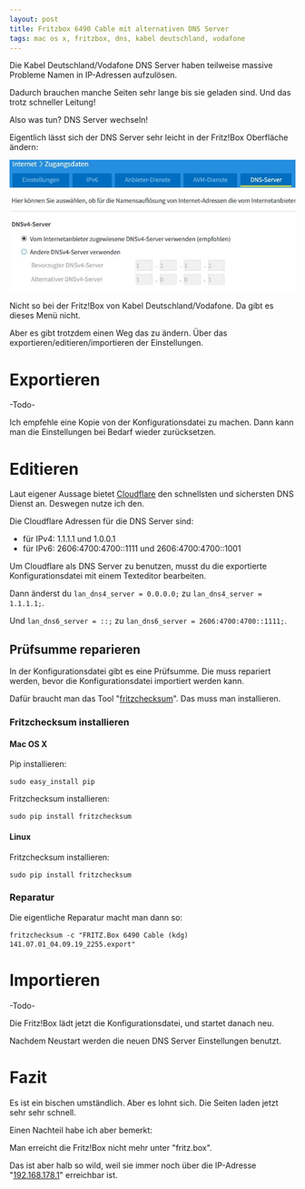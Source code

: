 ```yaml
---
layout: post
title: Fritzbox 6490 Cable mit alternativen DNS Server
tags: mac os x, fritzbox, dns, kabel deutschland, vodafone
---
```


Die Kabel Deutschland/Vodafone DNS Server haben teilweise massive Probleme Namen in IP-Adressen aufzulösen.

Dadurch brauchen manche Seiten sehr lange bis sie geladen sind. Und das trotz schneller Leitung!

Also was tun? DNS Server wechseln!

Eigentlich lässt sich der DNS Server sehr leicht in der Fritz!Box Oberfläche ändern:

![](https://github.com/ikem-krueger/ikem-krueger.github.io/blob/master/_posts/2019-09-05-fritzbox-6490-cable-mit-alternativen-dns-server/1.JPG)

Nicht so bei der Fritz!Box von Kabel Deutschland/Vodafone. Da gibt es dieses Menü nicht. 

Aber es gibt trotzdem einen Weg das zu ändern. Über das exportieren/editieren/importieren der Einstellungen.

# Exportieren

-Todo-

Ich empfehle eine Kopie von der Konfigurationsdatei zu machen. Dann kann man die Einstellungen bei Bedarf wieder zurücksetzen.

# Editieren

Laut eigener Aussage bietet [Cloudflare](https://1.1.1.1/dns/) den schnellsten und sichersten DNS Dienst an. Deswegen nutze ich den.

Die Cloudflare Adressen für die DNS Server sind:

* für IPv4: 1.1.1.1 und 1.0.0.1
* für IPv6: 2606:4700:4700::1111 und 2606:4700:4700::1001

Um Cloudflare als DNS Server zu benutzen, musst du die exportierte Konfigurationsdatei mit einem Texteditor bearbeiten.

Dann änderst du `lan_dns4_server = 0.0.0.0;` zu `lan_dns4_server = 1.1.1.1;`.

Und `lan_dns6_server = ::;` zu `lan_dns6_server = 2606:4700:4700::1111;`.

## Prüfsumme reparieren

In der Konfigurationsdatei gibt es eine Prüfsumme. Die muss repariert werden, bevor die Konfigurationsdatei importiert werden kann.

Dafür braucht man das Tool "[fritzchecksum](https://github.com/mementum/fritzchecksum)". Das muss man installieren.

### Fritzchecksum installieren

#### Mac OS X

Pip installieren:

```
sudo easy_install pip
```

Fritzchecksum installieren:

```
sudo pip install fritzchecksum
```

#### Linux

Fritzchecksum installieren:

```
sudo pip install fritzchecksum
```

### Reparatur

Die eigentliche Reparatur macht man dann so:

```
fritzchecksum -c "FRITZ.Box 6490 Cable (kdg) 141.07.01_04.09.19_2255.export"
```

# Importieren

-Todo-

Die Fritz!Box lädt jetzt die Konfigurationsdatei, und startet danach neu.

Nachdem Neustart werden die neuen DNS Server Einstellungen benutzt.

# Fazit

Es ist ein bischen umständlich. Aber es lohnt sich. Die Seiten laden jetzt sehr sehr schnell.

Einen Nachteil habe ich aber bemerkt:

Man erreicht die Fritz!Box nicht mehr unter "fritz.box". 

Das ist aber halb so wild, weil sie immer noch über die IP-Adresse "[192.168.178.1](http://192.168.178.1)" erreichbar ist.
